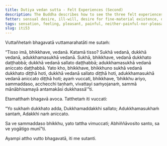 ```yaml
---
title: Dutiya vedan sutta - Felt Experiences (Second)
description: The Buddha describes how to see the three felt experiences that are experienced on contact through the sense doors - pleasant, painful, and neither-painful-nor-pleasant.
fetter: sensual desire, ill-will, desire for fine-material existence, desire for immaterial existence, conceit, ignorance
tags: sensation, feeling, pleasant, painful, neither-painful-nor-pleasant, dissatisfaction, discontentment, impermanence, tranquil, conceit, fetters, direct knowing sage, discernment, yoke, iti, iti50-99
slug: iti53
---
```


Vuttañhetaṁ bhagavatā vuttamarahatāti me sutaṁ:

“Tisso imā, bhikkhave, vedanā. Katamā tisso? Sukhā vedanā, dukkhā vedanā, adukkhamasukhā vedanā. Sukhā, bhikkhave, vedanā dukkhato daṭṭhabbā; dukkhā vedanā sallato daṭṭhabbā; adukkhamasukhā vedanā aniccato daṭṭhabbā. Yato kho, bhikkhave, bhikkhuno sukhā vedanā dukkhato diṭṭhā hoti, dukkhā vedanā sallato diṭṭhā hoti, adukkhamasukhā vedanā aniccato diṭṭhā hoti; ayaṁ vuccati, bhikkhave, ‘bhikkhu ariyo, sammaddaso, acchecchi taṇhaṁ, vivattayi saṁyojanaṁ, sammā mānābhisamayā antamakāsi dukkhassā’”ti.

Etamatthaṁ bhagavā avoca. Tatthetaṁ iti vuccati:

“Yo sukhaṁ dukkhato adda,
Dukkhamaddakkhi sallato;
Adukkhamasukhaṁ santaṁ,
Adakkhi naṁ aniccato.

Sa ve sammaddaso bhikkhu,
yato tattha vimuccati;
Abhiññāvosito santo,
sa ve yogātigo munī”ti.

Ayampi attho vutto bhagavatā, iti me sutanti.
